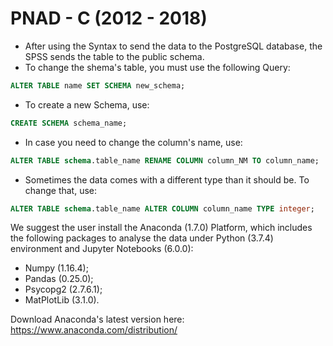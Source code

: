# PNAD - C (2012 - 2018)

- After using the Syntax to send the data to the PostgreSQL database, the SPSS sends the table to the public schema.
- To change the shema's table, you must use the following Query:
```SQL
ALTER TABLE name SET SCHEMA new_schema;
```
- To create a new Schema, use:
```SQL
CREATE SCHEMA schema_name;
```
- In case you need to change the column's name, use:
```SQL
ALTER TABLE schema.table_name RENAME COLUMN column_NM TO column_name;
```
- Sometimes the data comes with a different type than it should be. To change that, use:
```SQL
ALTER TABLE schema.table_name ALTER COLUMN column_name TYPE integer;
```
We suggest the user install the Anaconda (1.7.0) Platform, which includes the following packages to analyse the data under Python (3.7.4) environment and Jupyter Notebooks (6.0.0):

- Numpy (1.16.4);
- Pandas (0.25.0);
- Psycopg2 (2.7.6.1);
- MatPlotLib (3.1.0).

Download Anaconda's latest version here: https://www.anaconda.com/distribution/
